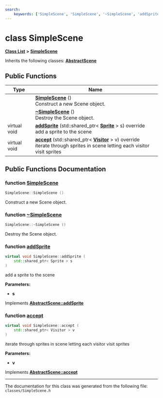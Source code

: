 ```yaml
---
search:
    keywords: ['SimpleScene', 'SimpleScene', '~SimpleScene', 'addSprite', 'accept']
---
```


# class SimpleScene

[**Class List**](annotated.md) **>** [**SimpleScene**](class_simple_scene.md)




Inherits the following classes: **[AbstractScene](class_abstract_scene.md)**

## Public Functions

|Type|Name|
|-----|-----|
||[**SimpleScene**](class_simple_scene.md#1a4c1488dffd5429e86e1c595961cedd79) () <br>Construct a new Scene object. |
||[**~SimpleScene**](class_simple_scene.md#1a50a4c34576a09596905a59f4db5802ea) () <br>Destroy the Scene object. |
|virtual void|[**addSprite**](class_simple_scene.md#1a245e8567ad1a38d575596e7ed298d2c5) (std::shared\_ptr< **[Sprite](class_sprite.md)** > s) override <br>add a sprite to the scene |
|virtual void|[**accept**](class_simple_scene.md#1a2f56ea6a9c5e2112bc77c30da72c7d64) (std::shared\_ptr< **[Visitor](class_visitor.md)** > v) override <br>iterate through sprites in scene letting each visitor visit sprites |


## Public Functions Documentation

### function <a id="1a4c1488dffd5429e86e1c595961cedd79" href="#1a4c1488dffd5429e86e1c595961cedd79">SimpleScene</a>

```cpp
SimpleScene::SimpleScene ()
```

Construct a new Scene object. 


### function <a id="1a50a4c34576a09596905a59f4db5802ea" href="#1a50a4c34576a09596905a59f4db5802ea">~SimpleScene</a>

```cpp
SimpleScene::~SimpleScene ()
```

Destroy the Scene object. 


### function <a id="1a245e8567ad1a38d575596e7ed298d2c5" href="#1a245e8567ad1a38d575596e7ed298d2c5">addSprite</a>

```cpp
virtual void SimpleScene::addSprite (
    std::shared_ptr< Sprite > s
)
```

add a sprite to the scene 



**Parameters:**


* **s** 



Implements **[AbstractScene::addSprite](class_abstract_scene.md#1aa3915747c431f6428c02f0387dd6386e)**


### function <a id="1a2f56ea6a9c5e2112bc77c30da72c7d64" href="#1a2f56ea6a9c5e2112bc77c30da72c7d64">accept</a>

```cpp
virtual void SimpleScene::accept (
    std::shared_ptr< Visitor > v
)
```

iterate through sprites in scene letting each visitor visit sprites 



**Parameters:**


* **v** 



Implements **[AbstractScene::accept](class_abstract_scene.md#1a38f6278adc5d3235296ed8012ea66ea7)**




----------------------------------------
The documentation for this class was generated from the following file: `classes/SimpleScene.h`

